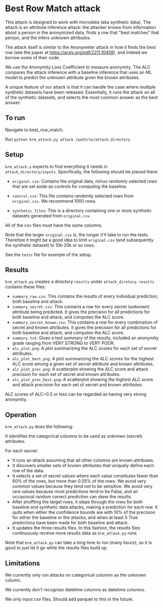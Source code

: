# Best Row Match attack

This attack is designed to work with microdata (aka synthetic data). The attack is an attribute inference attack: the attacker knows from information about a person in the anonymized data, finds a row that "best matches" that person, and the infers unknown attributes.

The attack itself is similar to the Anonymeter attack in how it finds the best row (see the paper at https://arxiv.org/pdf/2211.10459), and indeed we borrow some of their code.

We use the Anonymity Loss Coefficient to measure anonymity. The ALC compares the attack inference with a baseline inference that uses an ML model to predict the unknown attribute given the known attributes.

A unique feature of our attack is that it can handle the case where multiple synthetic datasets have been released. Essentially, it runs the attack on all of the synthetic datasets, and selects the most common answer as the best answer.

## To run

Navigate to best_row_match.

Run `python brm_attack.py attack /path/to/attack_directory`

## Setup

`brm_attack.y` expects to find everything it needs in `attack_directory/inputs`. Specifically, the following should be placed there:

* `original.csv`: Contains the original data, minus randomly selected rows that are set aside as controls for computing the baseline.

* `control.csv`: This file contains randomly selected rows from `original.csv`. We recommend 1000 rows.

* `synthetic_files`: This is a directory containing one or more synthetic datasets generated from `original.csv`.

All of the csv files must have the same columns.

Note that the larger `original.csv` is, the longer it'll take to run the tests. Therefore it might be a good idea to limit `original.csv` (and subsequently the synthetic dataset) to 10k-20k or so rows.

See the `tests` file for example of the setup.


## Results

`brm_attack.py` creates a directory `results` under `attack_diretory`. `results` contains these files:

* `summary_raw.csv`: This contains the results of every individual prediction, both baseline and attack.
* `summary_secret.csv`: This contains a row for every secret (unknown) attribute being predicted. It gives the precision for all predictions for both baseline and attack, and computes the ALC score.
* `summary_secret_known.csv`: This contains a row for every combination of secret and known attributes.  It gives the precision for all predictions for both baseline and attack, and computes the ALC score.
* `summary.txt`: Gives a text summary of the results, included an anonymity grade ranging from VERY STRONG to VERY POOR.
* `alc_plot.png`: A plot summarizing the ALC scores for each set of secret attributes.
* `alc_plot_best.png`: A plot summarizing the ALC scores for the highest ALC score among a given set of secret attribute and known attributes.
* `alc_plot_prec.png`: A scatterplot showing the ALC score and attack precision for each set of secret and known attributes.
* `alc_plot_prec_best.png`: A scatterplot showing the highest ALC score and attack precision for each set of secret and known attributes.

ALC scores of ALC=0.5 or less can be regarded as having very strong anonymity.

## Operation

`brm_attack.py` does the following:

It identifies the categorical columns to be used as unknown (secret) attributes.

For each secret:

* It runs an attack assuming that all other columns are known attributes.
* It discovers smaller sets of known attributes that uniquely define each row of the data.
* It selects a set of secret values where each value constitutes fewer than 60% of the rows, but more than 0.05% of the rows. We avoid very common values because they tend not to be sensitive. We avoid very rare values because most predictions tend to be False, and an occasional random correct prediction can skew the results.
* After shuffling the target rows, it steps through the rows for both baseline and synthetic data attacks, making a prediction for each row. It quits when either the confidence bounds are with 10% of the precision for either the baseline or the attacks, and when at least 5 True predictions have been made for both baseline and attack.
* It updates the three results files. In this fashion, the results files continuously receive more results data as `brm_attack.py` runs.

Note that `brm_attack.py` can take a long time to run (many hours), so it is good to just let it go while the results files build up. 

## Limitations

We currently only run attacks on categorical columns as the unknown column.

We currently don't recognize datetime columns as datetime columns.

We only input csv files. Should add parquet to this in the future.
